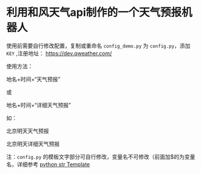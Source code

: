 # 利用和风天气api制作的一个天气预报机器人

使用前需要自行修改配置，复制或重命名 `config_demo.py` 为 `config.py`，添加 `KEY` ,注册地址： https://dev.qweather.com/

使用方法：

地名+时间+“天气预报”

或

地名+时间+“详细天气预报”

如：

北京明天天气预报

北京明天详细天气预报

注：`config.py` 的模板文字部分可自行修改，变量名不可修改（前面加$的为变量名，详细参考 [python str Template](https://docs.python.org/3/library/string.html#template-strings)
